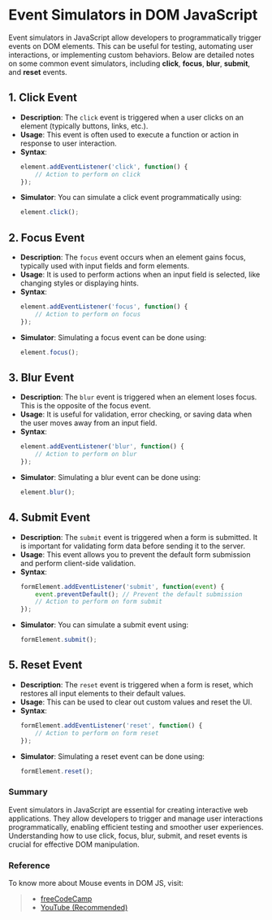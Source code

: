 # Event Simulators in DOM JavaScript

Event simulators in JavaScript allow developers to programmatically trigger events on DOM elements. This can be useful for testing, automating user interactions, or implementing custom behaviors. Below are detailed notes on some common event simulators, including **click**, **focus**, **blur**, **submit**, and **reset** events.


## 1. Click Event
- **Description**: The `click` event is triggered when a user clicks on an element (typically buttons, links, etc.).
- **Usage**: This event is often used to execute a function or action in response to user interaction.
- **Syntax**:
  ```javascript
  element.addEventListener('click', function() {
      // Action to perform on click
  });
  ```
- **Simulator**: You can simulate a click event programmatically using:
  ```javascript
  element.click();
  ```


## 2. Focus Event
- **Description**: The `focus` event occurs when an element gains focus, typically used with input fields and form elements.
- **Usage**: It is used to perform actions when an input field is selected, like changing styles or displaying hints.
- **Syntax**:
  ```javascript
  element.addEventListener('focus', function() {
      // Action to perform on focus
  });
  ```
- **Simulator**: Simulating a focus event can be done using:
  ```javascript
  element.focus();
  ```

## 3. Blur Event
- **Description**: The `blur` event is triggered when an element loses focus. This is the opposite of the focus event.
- **Usage**: It is useful for validation, error checking, or saving data when the user moves away from an input field.
- **Syntax**:
  ```javascript
  element.addEventListener('blur', function() {
      // Action to perform on blur
  });
  ```
- **Simulator**: Simulating a blur event can be done using:
  ```javascript
  element.blur();
  ```

## 4. Submit Event
- **Description**: The `submit` event is triggered when a form is submitted. It is important for validating form data before sending it to the server.
- **Usage**: This event allows you to prevent the default form submission and perform client-side validation.
- **Syntax**:
  ```javascript
  formElement.addEventListener('submit', function(event) {
      event.preventDefault(); // Prevent the default submission
      // Action to perform on form submit
  });
  ```
- **Simulator**: You can simulate a submit event using:
  ```javascript
  formElement.submit();
  ```


## 5. Reset Event
- **Description**: The `reset` event is triggered when a form is reset, which restores all input elements to their default values.
- **Usage**: This can be used to clear out custom values and reset the UI.
- **Syntax**:
  ```javascript
  formElement.addEventListener('reset', function() {
      // Action to perform on form reset
  });
  ```
- **Simulator**: Simulating a reset event can be done using:
  ```javascript
  formElement.reset();
  ```

### Summary
Event simulators in JavaScript are essential for creating interactive web applications. They allow developers to trigger and manage user interactions programmatically, enabling efficient testing and smoother user experiences. Understanding how to use click, focus, blur, submit, and reset events is crucial for effective DOM manipulation.

### Reference
To know more about Mouse events in DOM JS, visit:

> - [freeCodeCamp](https://www.freecodecamp.org/news/event-bubbling-and-event-capturing-in-javascript/)
> - [YouTube (Recommended)](https://www.youtube.com/watch?v=uKupoqAtJBk&list=PLfEr2kn3s-br9ZFmejfLhAgMbGgbpdof8&index=107)

